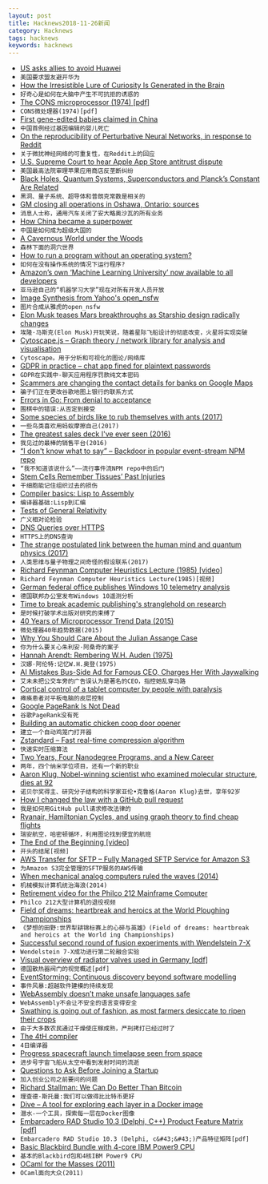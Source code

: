 ```yaml
---
layout: post
title: Hacknews2018-11-26新闻
category: Hacknews
tags: hacknews
keywords: hacknews
---
```




- [US asks allies to avoid Huawei](https://www.cnet.com/news/us-asks-foreign-allies-to-avoid-huawei/)
- `美国要求盟友避开华为`
- [How the Irresistible Lure of Curiosity Is Generated in the Brain](https://www.biorxiv.org/content/early/2018/11/22/473975)
- `好奇心是如何在大脑中产生不可抗拒的诱惑的`
- [The CONS microprocessor (1974) [pdf]](https://dspace.mit.edu/bitstream/handle/1721.1/41115/AI_WP_080.pdf)
- `CONS微处理器(1974)[pdf]`
- [First gene-edited babies claimed in China](http://mainichi.jp/english/articles/20181126/p2g/00m/0fe/047000c)
- `中国首例经过基因编辑的婴儿死亡`
- [On the reproducibility of Perturbative Neural Networks, in response to Reddit](https://github.com/juefeix/pnn.pytorch.update)
- `关于微扰神经网络的可重复性，在Reddit上的回应`
- [U.S. Supreme Court to hear Apple App Store antitrust dispute](https://www.reuters.com/article/us-usa-court-apple/how-much-for-that-app-u-s-top-court-hears-apple-antitrust-dispute-idUSKCN1NU0JV)
- `美国最高法院审理苹果应用商店反垄断纠纷`
- [Black Holes, Quantum Systems, Superconductors and Planck’s Constant Are Related](https://www.nextbigfuture.com/2018/11/black-holes-quantum-systems-superconductors-and-plancks-constant-are-related.html)
- `黑洞、量子系统、超导体和普朗克常数是相关的`
- [GM closing all operations in Oshawa, Ontario: sources](https://www.ctvnews.ca/autos/gm-closing-all-operations-in-oshawa-ont-sources-1.4191935)
- `消息人士称，通用汽车关闭了安大略奥沙瓦的所有业务`
- [How China became a superpower](https://www.nytimes.com/interactive/2018/11/18/world/asia/world-built-by-china.html)
- `中国是如何成为超级大国的`
- [A Cavernous World under the Woods](https://www.hakaimagazine.com/features/the-cavernous-world-under-the-woods/)
- `森林下面的洞穴世界`
- [How to run a program without an operating system?](https://stackoverflow.com/questions/22054578/how-to-run-a-program-without-an-operating-system/32483545#32483545)
- `如何在没有操作系统的情况下运行程序?`
- [Amazon’s own ‘Machine Learning University’ now available to all developers](https://aws.amazon.com/blogs/machine-learning/amazons-own-machine-learning-university-now-available-to-all-developers/)
- `亚马逊自己的“机器学习大学”现在对所有开发人员开放`
- [Image Synthesis from Yahoo&#39;s open_nsfw](https://open_nsfw.gitlab.io/)
- `图片合成从雅虎的open_nsfw`
- [Elon Musk teases Mars breakthroughs as Starship design radically changes](https://www.teslarati.com/spacex-ceo-elon-musk-mars-breakthroughs-starship-design-radical-changes/)
- `埃隆·马斯克(Elon Musk)开玩笑说，随着星际飞船设计的彻底改变，火星将实现突破`
- [Cytoscape.js – Graph theory / network library for analysis and visualisation](http://js.cytoscape.org/)
- `Cytoscape。用于分析和可视化的图论/网络库`
- [GDPR in practice – chat app fined for plaintext passwords](https://www.theregister.co.uk/2018/11/23/knuddels_fined_for_plain_text_passwords/)
- `GDPR在实践中-聊天应用程序罚款纯文本密码`
- [Scammers are changing the contact details for banks on Google Maps](http://blog.abhijittomar.com/2018/10/19/google-business-claim-scam/)
- `骗子们正在更改谷歌地图上银行的联系方式`
- [Errors in Go: From denial to acceptance](https://evilmartians.com/chronicles/errors-in-go-from-denial-to-acceptance)
- `围棋中的错误:从否定到接受`
- [Some species of birds like to rub themselves with ants (2017)](https://www.atlasobscura.com/articles/mystery-bird-anting)
- `一些鸟类喜欢用蚂蚁摩擦自己(2017)`
- [The greatest sales deck I&#39;ve ever seen (2016)](https://medium.com/the-mission/the-greatest-sales-deck-ive-ever-seen-4f4ef3391ba0)
- `我见过的最棒的销售平台(2016)`
- [“I don&#39;t know what to say” – Backdoor in popular event-stream NPM repo](https://github.com/dominictarr/event-stream/issues/116)
- `“我不知道该说什么”——流行事件流NPM repo中的后门`
- [Stem Cells Remember Tissues’ Past Injuries](https://www.quantamagazine.org/stem-cells-remember-tissues-past-injuries-20181112/)
- `干细胞能记住组织过去的损伤`
- [Compiler basics: Lisp to Assembly](http://notes.eatonphil.com/compiler-basics-lisp-to-assembly.html)
- `编译器基础:Lisp到汇编`
- [Tests of General Relativity](https://arxiv.org/abs/1811.00364)
- `广义相对论检验`
- [DNS Queries over HTTPS](https://tools.ietf.org/html/rfc8484)
- `HTTPS上的DNS查询`
- [The strange postulated link between the human mind and quantum physics (2017)](http://www.bbc.com/earth/story/20170215-the-strange-link-between-the-human-mind-and-quantum-physics)
- `人类思维与量子物理之间奇怪的假设联系(2017)`
- [Richard Feynman Computer Heuristics Lecture (1985) [video]](https://www.youtube.com/watch?v=EKWGGDXe5MA)
- `Richard Feynman Computer Heuristics Lecture(1985)[视频]`
- [German federal office publishes Windows 10 telemetry analysis](https://www.ghacks.net/2018/11/23/german-federal-office-bsi-publishes-telemetry-analysis/)
- `德国联邦办公室发布Windows 10遥测分析`
- [Time to break academic publishing&#39;s stranglehold on research](https://www.newscientist.com/article/mg24032052-900-time-to-break-academic-publishings-stranglehold-on-research/)
- `是时候打破学术出版对研究的束缚了`
- [40 Years of Microprocessor Trend Data (2015)](https://www.karlrupp.net/2015/06/40-years-of-microprocessor-trend-data/)
- `微处理器40年趋势数据(2015)`
- [Why You Should Care About the Julian Assange Case](https://www.rollingstone.com/politics/politics-news/taibbi-julian-assange-case-wikileaks-758883/)
- `你为什么要关心朱利安·阿桑奇的案子`
- [Hannah Arendt: Rembering W.H. Auden (1975)](https://www.newyorker.com/magazine/1975/01/20/remembering-wystan-h-auden-who-died-in-the-night-of-the-twenty-eighth-of-september-1973)
- `汉娜·阿伦特:记忆W.H.奥登(1975)`
- [AI Mistakes Bus-Side Ad for Famous CEO, Charges Her With Jaywalking](https://www.caixinglobal.com/2018-11-22/ai-mistakes-bus-side-ad-for-famous-ceo-charges-her-with-jaywalkingdo-101350772.html?cxg=web&amp;Sfrom=twitter)
- `艾未未把公交车旁的广告误认为是著名的CEO，指控她乱穿马路`
- [Cortical control of a tablet computer by people with paralysis](https://journals.plos.org/plosone/article?id=10.1371/journal.pone.0204566)
- `瘫痪患者对平板电脑的皮层控制`
- [Google PageRank Is Not Dead](https://ahrefs.com/blog/google-pagerank/)
- `谷歌PageRank没有死`
- [Building an automatic chicken coop door opener](https://www.iotforall.com/building-cheap-automatic-chicken-coop-door-opener/)
- `建立一个自动鸡笼门打开器`
- [Zstandard – Fast real-time compression algorithm](https://github.com/facebook/zstd)
- `快速实时压缩算法`
- [Two Years, Four Nanodegree Programs, and a New Career](https://blog.udacity.com/2018/11/two-years-four-nanodegree-programs-and-a-new-career.html)
- `两年，四个纳米学位项目，还有一个新的职业`
- [Aaron Klug, Nobel-winning scientist who examined molecular structure, dies at 92](https://www.sfgate.com/news/article/Aaron-Klug-Nobel-winning-scientist-who-examined-13418637.php)
- `诺贝尔奖得主、研究分子结构的科学家亚伦•克鲁格(Aaron Klug)去世，享年92岁`
- [How I changed the law with a GitHub pull request](https://arstechnica.com/tech-policy/2018/11/how-i-changed-the-law-with-a-github-pull-request/)
- `我是如何用GitHub pull请求修改法律的`
- [Ryanair, Hamiltonian Cycles, and using graph theory to find cheap flights](https://blog.jonlu.ca/posts/ryan-air)
- `瑞安航空，哈密顿循环，利用图论找到便宜的航班`
- [The End of the Beginning [video]](https://www.ben-evans.com/benedictevans/2018/11/16/the-end-of-the-beginning)
- `开头的结尾[视频]`
- [AWS Transfer for SFTP – Fully Managed SFTP Service for Amazon S3](https://aws.amazon.com/blogs/aws/new-aws-transfer-for-sftp-fully-managed-sftp-service-for-amazon-s3/)
- `为Amazon S3完全管理的SFTP服务的AWS传输`
- [When mechanical analog computers ruled the waves (2014)](https://arstechnica.com/information-technology/2014/03/gears-of-war-when-mechanical-analog-computers-ruled-the-waves/)
- `机械模拟计算机统治海浪(2014)`
- [Retirement video for the Philco 212 Mainframe Computer](https://www.youtube.com/watch?v=hwOkVgGw1z8)
- `Philco 212大型计算机的退役视频`
- [Field of dreams: heartbreak and heroics at the World Ploughing Championships](https://www.theguardian.com/environment/2018/nov/23/world-ploughing-championships-no-till-farming)
- `《梦想的田野:世界犁耕锦标赛上的心碎与英雄》(Field of dreams: heartbreak and heroics at the World ing Championships)`
- [Successful second round of fusion experiments with Wendelstein 7-X](https://www.ipp.mpg.de/4550215/11_18)
- `Wendelstein 7-X成功进行第二轮融合实验`
- [Visual overview of radiator valves used in Germany [pdf]](https://www.eq-3.de/Downloads/eq3/download%20bereich/Ventilkompatibilitaeten-Model-N.pdf)
- `德国散热器阀门的视觉概述[pdf]`
- [EventStorming: Continuous discovery beyond software modelling](https://xebia.com/blog/eventstorming-continuous-discovery-beyond-software-modelling/)
- `事件风暴:超越软件建模的持续发现`
- [WebAssembly doesn’t make unsafe languages safe](https://00f.net/2018/11/25/webassembly-doesnt-make-unsafe-languages-safe/)
- `WebAssembly不会让不安全的语言变得安全`
- [Swathing is going out of fashion, as most farmers desiccate to ripen their crops](http://nautil.us/issue/66/clockwork/herbicide-is-whats-for-dinner)
- `由于大多数农民通过干燥使庄稼成熟，严刑拷打已经过时了`
- [The 4tH compiler](https://thebeez.home.xs4all.nl/4tH/)
- `4日编译器`
- [Progress spacecraft launch timelapse seen from space](https://www.youtube.com/watch?v=ouBfzCgXHgk)
- `进步号宇宙飞船从太空中看到发射时间的流逝`
- [Questions to Ask Before Joining a Startup](https://hharnisc.github.io/2018/11/25/twenty-questions-to-ask-before-joining-a-startup.html)
- `加入创业公司之前要问的问题`
- [Richard Stallman: We Can Do Better Than Bitcoin](https://cryptosumer.com/2018/11/24/free-software-messiah-richard-stallman-we-can-do-better-than-bitcoin/)
- `理查德·斯托曼:我们可以做得比比特币更好`
- [Dive – A tool for exploring each layer in a Docker image](https://github.com/wagoodman/dive)
- `潜水-一个工具，探索每一层在Docker图像`
- [Embarcadero RAD Studio 10.3 (Delphi, C&#43;&#43;) Product Feature Matrix [pdf]](https://www.embarcadero.com/docs/rad-studio-feature-matrix.pdf)
- `Embarcadero RAD Studio 10.3 (Delphi, c&#43;&#43;)产品特征矩阵[pdf]`
- [Basic Blackbird Bundle with 4-core IBM Power9 CPU](https://secure.raptorcs.com/content/BK1B01/intro.html)
- `基本的Blackbird包和4核IBM Power9 CPU`
- [OCaml for the Masses (2011)](https://queue.acm.org/detail.cfm?id=2038036)
- `OCaml面向大众(2011)`

